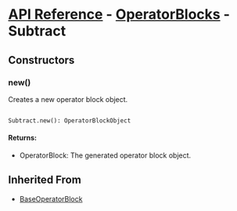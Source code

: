 # [API Reference](../../API.md) - [OperatorBlocks](../OperatorBlocks.md) - Subtract

## Constructors

### new()

Creates a new operator block object.

```

Subtract.new(): OperatorBlockObject

```

#### Returns:

* OperatorBlock: The generated operator block object.

## Inherited From

* [BaseOperatorBlock](BaseOperatorBlock.md)
